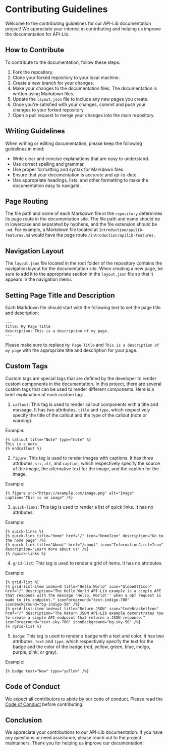 # Contributing Guidelines

Welcome to the contributing guidelines for our API-Lib documentation project! We appreciate your interest in contributing and helping us improve the documentation for API-Lib.

## How to Contribute

To contribute to the documentation, follow these steps:

1. Fork the repository.
2. Clone your forked repository to your local machine.
3. Create a new branch for your changes.
4. Make your changes to the documentation files. The documentation is written using Markdown files.
5. Update the `layout.json` file to include any new pages you create.
6. Once you're satisfied with your changes, commit and push your changes to your forked repository.
7. Open a pull request to merge your changes into the main repository. 

## Writing Guidelines

When writing or editing documentation, please keep the following guidelines in mind:

- Write clear and concise explanations that are easy to understand.
- Use correct spelling and grammar.
- Use proper formatting and syntax for Markdown files.
- Ensure that your documentation is accurate and up-to-date.
- Use appropriate headings, lists, and other formatting to make the documentation easy to navigate.

## Page Routing

The file path and name of each Markdown file in the `repository` determines its page route in the documentation site. The file path and name should be in lowercase and separated by hyphens, and the file extension should be `.md`. For example, a Markdown file located at `Introduction/apilib-features.md` would have the page route `/introduction/apilib-features`.

## Navigation Layout

The `layout.json` file located in the root folder of the repository contains the navigation layout for the documentation site. When creating a new page, be sure to add it to the appropriate section in the `layout.json` file so that it appears in the navigation menu.

## Setting Page Title and Description

Each Markdown file should start with the following text to set the page title and description:

```
---
title: My Page Title
description: This is a description of my page.
---
```

Please make sure to replace `My Page Title` and `This is a description of my page` with the appropriate title and description for your page.

## Custom Tags

Custom tags are special tags that are defined by the developer to render custom components in the documentation. In this project, there are several custom tags that can be used to render different components. Here is a brief explanation of each custom tag:

1. `callout`: This tag is used to render callout components with a title and message. It has two attributes, `title` and `type`, which respectively specify the title of the callout and the type of the callout (note or warning).

Example:
```
{% callout title="Note" type="note" %}
This is a note.
{% endcallout %}
```

2. `figure`: This tag is used to render images with captions. It has three attributes, `src`, `alt`, and `caption`, which respectively specify the source of the image, the alternative text for the image, and the caption for the image.

Example:
```
{% figure src="https://example.com/image.png" alt="Image" caption="This is an image" /%}
```

3. `quick-links`: This tag is used to render a list of quick links. It has no attributes.

Example:
```
{% quick-links %}
{% quick-link title="Home" href="/" icon="HomeIcon" description="Go to the home page" /%}
{% quick-link title="About" href="/about" icon="InformationCircleIcon" description="Learn more about us" /%}
{% /quick-links %}
```

4. `grid-list`: This tag is used to render a grid of items. It has no attributes.

Example:
```
{% grid-list %}
{% grid-list-item index=0 title="Hello World" icon="GlobeAltIcon" href="/" description="The Hello World API-Lib example is a simple API that responds with the message 'Hello, World!'' when a GET request is made to its endpoint." iconForeground="text-indigo-700" iconBackground="bg-indigo-50" /%}
{% grid-list-item index=1 title="Return JSON" icon="CodeBracketIcon" href="/" description="The Return JSON API-Lib example demonstrates how to create a simple API endpoint that returns a JSON response." iconForeground="text-sky-700" iconBackground="bg-sky-50" /%}
{% /grid-list %}
```

5. `badge`: This tag is used to render a badge with a text and color. It has two attributes, `text` and `type`, which respectively specify the text for the badge and the color of the badge (red, yellow, green, blue, indigo, purple, pink, or gray).

Example:
```
{% badge text="New" type="yellow" /%}
```

## Code of Conduct

We expect all contributors to abide by our code of conduct. Please read the [Code of Conduct](https://github.com/nunosoft-development/apilib-docs/blob/production/CODE_OF_CONDUCT.md) before contributing.

## Conclusion

We appreciate your contributions to our API-Lib documentation. If you have any questions or need assistance, please reach out to the project maintainers. Thank you for helping us improve our documentation!